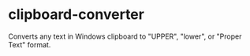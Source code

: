 # clipboard-converter
Converts any text in Windows clipboard to "UPPER", "lower", or "Proper Text" format.
